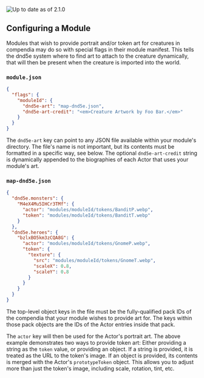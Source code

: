 ![Up to date as of 2.1.0](https://img.shields.io/static/v1?label=dnd5e&message=2.1.0&color=informational)

## Configuring a Module
Modules that wish to provide portrait and/or token art for creatures in compendia may do so with special flags in their module manifest. This tells the dnd5e system where to find art to attach to the creature dynamically, that will then be present when the creature is imported into the world.

### `module.json`
```json
{
  "flags": {
    "moduleId": {
      "dnd5e-art": "map-dnd5e.json",
      "dnd5e-art-credit": "<em>Creature Artwork by Foo Bar.</em>"
    }
  }
}
```

The `dnd5e-art` key can point to any JSON file available within your module's directory. The file's name is not important, but its contents must be formatted in a specific way, see below. The optional `dnd5e-art-credit` string is dynamically appended to the biographies of each Actor that uses your module's art.

### `map-dnd5e.json`
```json
{
  "dnd5e.monsters": {
    "M4eX4Mu5IHCr3TMf": {
      "actor": "modules/moduleId/tokens/BanditP.webp",
      "token": "modules/moduleId/tokens/BanditT.webp"
    }
  },
  "dnd5e.heroes": {
    "bzlxBO5km3zCQA8G": {
      "actor": "modules/moduleId/tokens/GnomeP.webp",
      "token": {
        "texture": {
          "src": "modules/moduleId/tokens/GnomeT.webp",
          "scaleX": 0.8,
          "scaleY": 0.8
        }
      }
    }
  }
}
```

The top-level object keys in the file must be the fully-qualified pack IDs of the compendia that your module wishes to provide art for. The keys within those pack objects are the IDs of the Actor entries inside that pack.

The `actor` key will then be used for the Actor's portrait art. The above example demonstrates two ways to provide token art: Either providing a string as the `token` value, or providing an object. If a string is provided, it is treated as the URL to the token's image. If an object is provided, its contents is merged with the Actor's `prototypeToken` object. This allows you to adjust more than just the token's image, including scale, rotation, tint, etc.